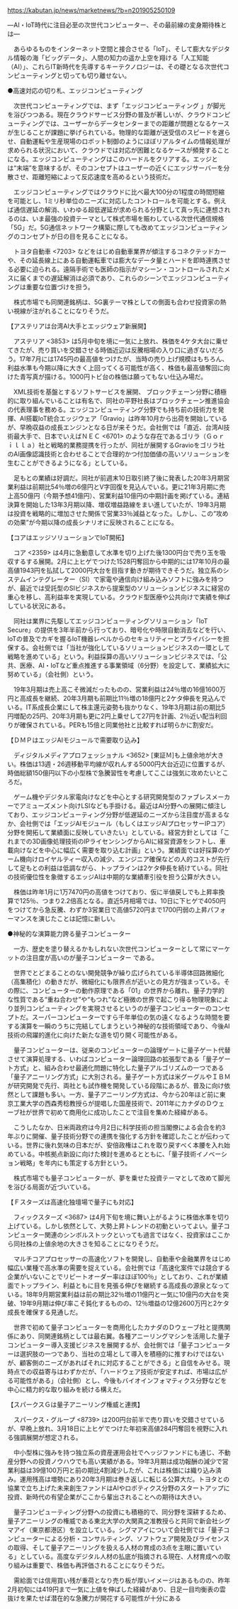 https://kabutan.jp/news/marketnews/?b=n201905250109

―AI・IoT時代に注目必至の次世代コンピューター、その最前線の変身期待株とは―

　あらゆるものをインターネット空間と接合させる「IoT」、そして膨大なデジタル情報の海「ビッグデータ」、人間の知力の遥か上空を翔ける「人工知能（AI）」、これらIT新時代を先導するキーテクノロジーは、その礎となる次世代コンピューティングと切っても切り離せない。

●高速対応の切り札、エッジコンピューティング 

　次世代コンピューティングでは、まず「エッジコンピューティング 」が脚光を浴びつつある。現在クラウドサービス分野の普及が著しいが、クラウドコンピューティングでは、ユーザーからデータセンターまでの距離が問題となるケースが生じることが課題に挙げられている。物理的な距離が送受信のスピードを遅らせ、自動運転や生産現場のロボット制御のようにほぼリアルタイムの情報処理が求められる状況において、クラウドでは対応が困難となるケースが頻発することになる。エッジコンピューティングはこのハードルをクリアする。エッジとは“末端”を意味するが、そのコンセプトはユーザーの近くにエッジサーバーを分散させ、距離短縮によって反応速度を高めるという技術だ。

　エッジコンピューティングではクラウドに比べ最大100分の1程度の時間短縮を可能とし、1ミリ秒単位のニーズに対応したコントロールを可能とする。例えば通信遅延の解消、いわゆる超低遅延が求められる分野として真っ先に連想されるのは、いま最強の投資テーマとして株式市場を賑わしている次世代通信規格「5G」だ。5G通信ネットワーク構築に際しても改めてエッジコンピューティングのコンセプトが日の目を見ることになる。

　トヨタ自動車 <7203> などをはじめ自動車業界が傾注するコネクテッドカーや、その延長線上にある自動運転車では膨大なデータ量とハードを即時連携させる必要に迫られる。遠隔手術でも医師の指示がマシーン・コントロールされたメスに届くまでの遅延解消は必須であり、これらのシーンでエッジコンピューティングは重要な位置づけを担う。

　株式市場でも同関連銘柄は、5G裏テーマ株としての側面も合わせ投資家の熱い視線が注がれることになりそうだ。

【アステリアは台湾AI大手とエッジウェア新展開】

　アステリア <3853> は5月中旬を境に一気に上放れ、株価を4ケタ大台に乗せてきたが、売り買いを交錯させる時価近辺は反騰相場の入り口に過ぎないだろう。17年7月には1745円の最高値をつけたが、当時の売り上げ規模はもちろん、利益水準も今期以降に大きく上回ってくる可能性が高く、株価も最高値奪回に向けた青写真が描ける。1000円トビ台の株価は願ってもない仕込み場だ。

　XML技術を基盤とするソフトサービスを展開、 ブロックチェーン分野に積極的に取り組んでいることは有名で、同社の平野社長はブロックチェーン推進協会の代表理事を務める。エッジコンピューティング分野でも持ち前の技術力を発揮、AI搭載IoT統合エッジウェア「Gravio」は昨年10月から出荷を開始しているが、早晩収益の成長エンジンとなる日が来そうだ。会社側では「直近、台湾AI技術最大手で、日本でいえばＮＥＣ <6701> のような存在であるゴリラ（Ｇｏｒｉｌｌａ）社と戦略的業務提携を行ったが、同社が展開するGravioをゴリラ社のAI画像認識技術と合わせることで合理的かつ付加価値の高いソリューションを生むことができるようになる」としている。

　足もとの業績は好調だ。同社が前週末10日取引終了後に発表した20年3月期営業利益は前期比54％増の6億円とV字回復を見込んでいる。更に21年3月期に売上高50億円（今期予想41億円）、営業利益10億円の中期計画を掲げている。連結決算を開始した13年3月期以降、増収増益路線をまい進していたが、19年3月期は投資を戦略的に増加させた関係で営業33％減益となった。しかし、この“攻めの効果”が今期以降の成長シナリオに反映されることになる。

【コアはエッジソリューションでIoT開拓】

　コア <2359> は4月に急動意して水準を切り上げた後1300円台で売り玉を吸収するする展開。2月に上ヒゲでつけた1528円奪回から中期的には17年10月の最高値1943円を払拭して2000円大台を目指す動きが期待できそうだ。独立系のシステムインテグレーター（SI）で家電や通信向け組み込みソフトに強みを持つが、最近では受託型のSIビジネスから提案型のソリューションビジネスに経営の重心を移し、高利益率を実現している。クラウド型医療や公共向けで実績を伸ばしている状況にある。

　同社は業界に先駆してエッジコンピューティングソリューション「IoT Secure」の提供を3年半前から行っており、暗号化や時限自動消去などを行い、IoTの普及でカギを握るIoT機器レベルからのセキュリティーとプライバシーを担保する。会社側では「当社が強化しているソリューションビジネスの一環として戦略を進めている」という。利益採算の高いソリューションビジネスでは、「公共、医療、AI・IoTなど重点推進する事業領域（6分野）を設定して、業績拡大に努めている」（会社側）という。

　19年3月期は売上高こそ微減だったものの、営業利益は24％増の16億1600万円と高成長を継続、20年3月期も前期比11％増の18億円と2ケタ伸長を見込んでいる。IT系成長企業にして株主還元姿勢も抜かりなく、19年3月期は前の期比5円増配の25円、20年3月期も更に2円上乗せして27円を計画、2％近い配当利回りが確保されている。PERも15倍と同業他社と比較すれば明らかに割安だ。

【ＤＭＰはエッジAIモジュールで需要取り込み】

　ディジタルメディアプロフェッショナル <3652> [東証Ｍ]も上値余地が大きい。株価は13週・26週移動平均線が収れんする5000円大台近辺に位置するが、時価総額150億円以下の小型株で急騰習性を考慮してここは強気に攻めたいところだ。

　ゲーム機やデジタル家電向けなどを中心とする研究開発型のファブレスメーカーでアミューズメント向けLSIなども手掛ける。最近はAI分野への展開に傾注しており、エッジコンピューティング分野が低遅延のニーズから注目度が高まるなか、会社側では「エッジAIモジュール（もしくはエッジAIプロセッサーIPコア）分野を開拓して業績面に反映していきたい」としている。経営方針としては「これまでの3D画像処理技術のIPライセンシングからAIに経営資源をシフトし、車載向けなどを中心に幅広く需要を取り込む計画」という。業績面では好採算のゲーム機向けロイヤルティー収入の減少、エンジニア確保などの人的コストが先行して足もとの利益は低調ながら、トップラインは2ケタ伸長を続けている。同社の技術優位性を象徴するエッジAIは中期的な業績牽引役を担う公算が大きい。

　株価は昨年1月に1万7470円の高値をつけており、仮に半値戻しでも上昇率換算で125％、つまり2.2倍高となる。直近5月相場では、10日に下ヒゲで4050円をつけてから急反騰、わずか3営業日で高値5720円まで1700円弱の上昇パフォーマンスを演じたことは記憶に新しい。

●神秘的な演算能力誇る量子コンピューター 

　一方、歴史を塗り替えるかもしれない次世代コンピューターとして常にマーケットの注目度が高いのが量子コンピューター である。

　世界でとどまることのない開発競争が繰り広げられている半導体回路微細化（高集積化）の動きだが、微細化にも限界点が近いとの見方が強まっている。その際に、コンピューターの動作原理である「01」の世界から離れ、量子力学的な性質である“重ね合わせ”や“もつれ”など極微の世界で起こり得る物理現象により並列コンピューティングを実現させるというのが量子コンピューターのコンセプトだ。スーパーコンピューターですら千年単位の気の遠くなるような時間を要する演算を一瞬のうちに完結してしまうという神秘的な技術領域であり、今後AI技術の飛躍的進化に向けた新たな道を切り開く可能性がある。

　量子コンピューターは、従来のコンピューターの論理ゲートに量子ゲート代替させて演算処理する、いわばコンピューター論理回路の拡張型である「量子ゲート方式」と、組み合わせ最適化問題に特化した量子アルゴリズムの一つである「量子アニーリング方式」に大別される。量子ゲート方式は米グーグルやＩＢＭが研究開発で先行、両社とも試作機を開発している段階にあるが、普及に向け依然として課題も多い。一方、量子アニーリング方式は、今から20年ほど前に東京工業大学の西森秀稔教授らが提唱した国産技術で、2011年にカナダのＤウェーブ社が世界で初めて商用化に成功したことで注目を集めた経緯がある。

　こうしたなか、日米両政府は今月2日に科学技術の担当閣僚による会合を約3年ぶりに開催、量子技術分野での連携を強化する方針を確認したことが伝わっている。世界に後れ気味の日本だが、安倍政権はこれを取り戻すべく本腰を入れ始めている。中核拠点新設に向けた検討を進めるとともに、「量子技術イノベーション戦略」を年内にも策定する方針という。

　株式市場でも量子コンピューターが、夢を乗せた投資テーマとして改めて脚光を浴びる局面が近づいている。

【Ｆスターズは高速化独壇場で量子にも対応】

　フィックスターズ <3687> は4月下旬を境に舞い上がるように株価水準を切り上げている。しかし依然として、大勢上昇トレンドの初動といってよい。量子コンピューター関連のシンボルストックといっても過言ではなく、投資家はここから同社株の上値余地の大きさを知ることになりそうだ。

　マルチコアプロセッサーの高速化ソフトを開発し、自動車や金融業界をはじめ幅広い業種で高水準の需要を捉えている。会社側では「高速化案件では競合する企業がいないことでリピートオーダー率はほぼ100％」としており、これが業績面でトップライン、利益ともに目を見張る伸びを継続する高成長の源泉となっている。18年9月期営業利益は前の期比32％増の11億円と一気に10億円の大台を突破、19年9月期は伸び率こそ鈍化するものの、12％増益の12億2600万円と2ケタ成長を確保する見通しだ。

　世界で初めて量子コンピューターを商用化したカナダのＤウェーブ社と提携関係にあり、同関連銘柄としては最右翼。各種アニーリングマシンを活用した量子コンピューター導入支援ビジネスを展開するが、会社側では「量子コンピューターは選択肢の一つであり、当社の立場として導入を積極的に推すわけではないが、顧客側のニーズがあればそれに対応することができる」と自信をみせる。現時点での収益寄与はわずかだが、「ハードウェア技術が安定すれば、市場は広がる可能性がある」（会社側）とし、今後もバイオインフォマティクス分野などを中心に精力的な取り組みを続ける構えだ。

【スパークスＧは量子アニーリング権威と連携】

　スパークス・グループ <8739> は200円台前半で売り買いを交錯させているが、早晩上放れ、3月18日に上ヒゲでつけた年初来高値284円奪回を視野に入れる強調展開が想定される。

　中小型株に強みを持つ独立系の資産運用会社でヘッジファンドにも通じ、不動産分野への投資ノウハウでも高い実績がある。19年3月期は成功報酬の減少で営業利益は39億100万円と前の期比4割減少したが、これは株価には織り込み済み。運用残高は増勢にあり20年3月期は巻き返しに転じる公算大だ。トヨタとの協業で立ち上げた未来創生ファンドはAIやロボティクス分野のスタートアップに投資、新時代の有望企業がここから輩出されることへの期待は大きい。

　量子コンピューティング分野への投資にも積極的で、同分野を深耕するため、量子アニーリングの権威である東北大学の大関真之准教授らと共同で新会社シグマアイ（東京都港区）を設立している。シグマアイについて会社側では「量子コンピューターによる分析・コンサルティング、ソフトウェア開発及びライセンスの取得、そして量子アニーリングを扱える人材の育成の3点を主眼に置いている」としている。高度なデジタル人材の払底が指摘される現在、人材育成への取り組みは重要で、株価も再評価されることになりそうだ。

　需給面では信用買い残が重荷となり売り板が厚いイメージはあるものの、昨年2月初旬には419円まで一気に上値を伸ばした経緯があり、日足一目均衡表の雲抜けを果たせば潜在的な急騰力が開花する可能性が十分にある
